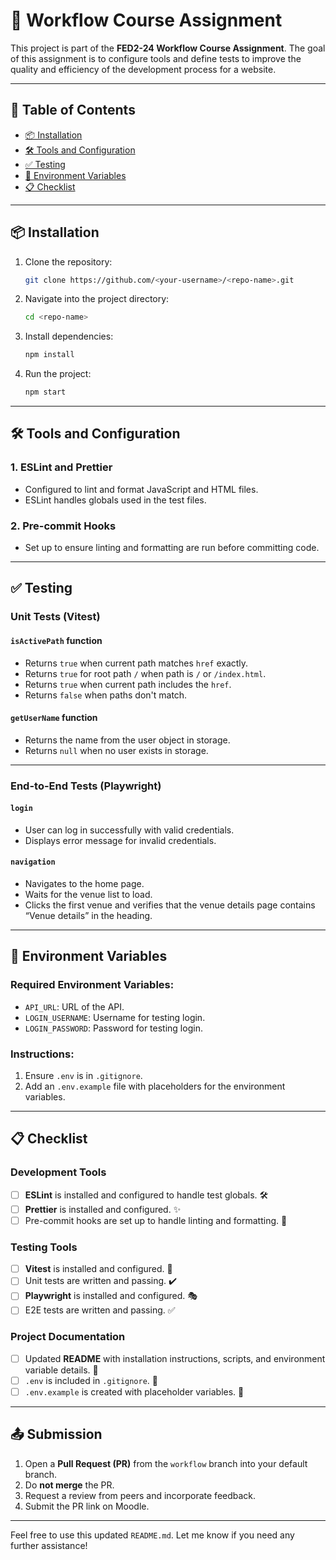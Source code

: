 # 🚀 Workflow Course Assignment

This project is part of the **FED2-24 Workflow Course Assignment**. The goal of this assignment is to configure tools and define tests to improve the quality and efficiency of the development process for a website.

---

## 📖 Table of Contents

- [📦 Installation](#-installation)
- [🛠️ Tools and Configuration](#️-tools-and-configuration)
- [✅ Testing](#-testing)
- [📜 Environment Variables](#-environment-variables)
- [📋 Checklist](#-checklist)

---

## 📦 Installation

1. Clone the repository:

   ```bash
   git clone https://github.com/<your-username>/<repo-name>.git
   ```

2. Navigate into the project directory:

   ```bash
   cd <repo-name>
   ```

3. Install dependencies:

   ```bash
   npm install
   ```

4. Run the project:
   ```bash
   npm start
   ```

---

## 🛠️ Tools and Configuration

### **1. ESLint and Prettier**

- Configured to lint and format JavaScript and HTML files.
- ESLint handles globals used in the test files.

### **2. Pre-commit Hooks**

- Set up to ensure linting and formatting are run before committing code.

---

## ✅ Testing

### **Unit Tests (Vitest)**

#### **`isActivePath` function**

- Returns `true` when current path matches `href` exactly.
- Returns `true` for root path `/` when path is `/` or `/index.html`.
- Returns `true` when current path includes the `href`.
- Returns `false` when paths don't match.

#### **`getUserName` function**

- Returns the name from the user object in storage.
- Returns `null` when no user exists in storage.

---

### **End-to-End Tests (Playwright)**

#### **`login`**

- User can log in successfully with valid credentials.
- Displays error message for invalid credentials.

#### **`navigation`**

- Navigates to the home page.
- Waits for the venue list to load.
- Clicks the first venue and verifies that the venue details page contains “Venue details” in the heading.

---

## 📜 Environment Variables

### Required Environment Variables:

- `API_URL`: URL of the API.
- `LOGIN_USERNAME`: Username for testing login.
- `LOGIN_PASSWORD`: Password for testing login.

### Instructions:

1. Ensure `.env` is in `.gitignore`.
2. Add an `.env.example` file with placeholders for the environment variables.

---

## 📋 Checklist

### Development Tools

- [ ] **ESLint** is installed and configured to handle test globals. 🛠️
- [ ] **Prettier** is installed and configured. ✨
- [ ] Pre-commit hooks are set up to handle linting and formatting. 🔧

### Testing Tools

- [ ] **Vitest** is installed and configured. 🧪
- [ ] Unit tests are written and passing. ✔️
- [ ] **Playwright** is installed and configured. 🎭
- [ ] E2E tests are written and passing. ✅

### Project Documentation

- [ ] Updated **README** with installation instructions, scripts, and environment variable details. 📝
- [ ] `.env` is included in `.gitignore`. 🚫
- [ ] `.env.example` is created with placeholder variables. 📂

---

## 📤 Submission

1. Open a **Pull Request (PR)** from the `workflow` branch into your default branch.
2. Do **not merge** the PR.
3. Request a review from peers and incorporate feedback.
4. Submit the PR link on Moodle.

---

Feel free to use this updated `README.md`. Let me know if you need any further assistance!

